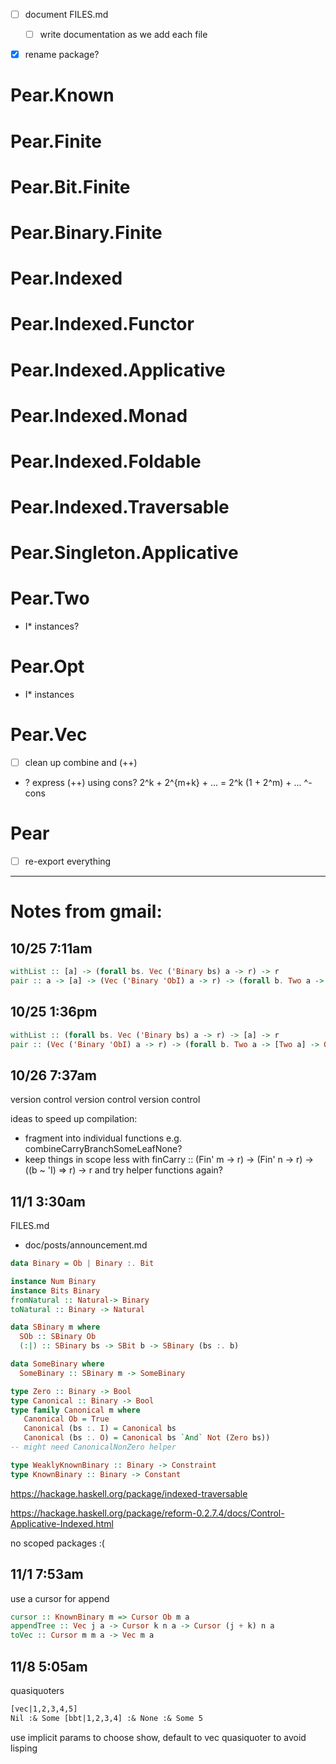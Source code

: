 - [ ] document FILES.md
  - [ ] write documentation as we add each file

- [X] rename package?


# Pear.Known
# Pear.Finite
# Pear.Bit.Finite
# Pear.Binary.Finite
# Pear.Indexed
# Pear.Indexed.Functor
# Pear.Indexed.Applicative
# Pear.Indexed.Monad
# Pear.Indexed.Foldable
# Pear.Indexed.Traversable
# Pear.Singleton.Applicative
# Pear.Two
- I\* instances?
# Pear.Opt
- I\* instances
# Pear.Vec
- [ ] clean up combine and (++)
- ? express (++) using cons?
    2^k + 2^{m+k} + ... = 2^k (1 + 2^m) + ...
                                ^- cons

# Pear
- [ ] re-export everything

---

# Notes from gmail:

## 10/25 7:11am

```haskell
withList :: [a] -> (forall bs. Vec ('Binary bs) a -> r) -> r
pair :: a -> [a] -> (Vec ('Binary 'ObI) a -> r) -> (forall b. Two a -> [Two a] -> Opt b a -> r) -> r
```

## 10/25 1:36pm

```haskell
withList :: (forall bs. Vec ('Binary bs) a -> r) -> [a] -> r
pair :: (Vec ('Binary 'ObI) a -> r) -> (forall b. Two a -> [Two a] -> Opt b a -> r) -> a -> [a] -> r
```

## 10/26 7:37am

version control
version control
version control

ideas to speed up compilation:
- fragment into individual functions e.g. combineCarryBranchSomeLeafNone?
- keep things in scope less with finCarry :: (Fin' m -> r) -> (Fin' n -> r) -> ((b ~ 'I) => r) -> r and try helper functions again?

## 11/1 3:30am

FILES.md
- doc/posts/announcement.md

```haskell
data Binary = Ob | Binary :. Bit

instance Num Binary
instance Bits Binary
fromNatural :: Natural-> Binary
toNatural :: Binary -> Natural

data SBinary m where
  SOb :: SBinary Ob
  (:|) :: SBinary bs -> SBit b -> SBinary (bs :. b)

data SomeBinary where
  SomeBinary :: SBinary m -> SomeBinary

type Zero :: Binary -> Bool
type Canonical :: Binary -> Bool
type family Canonical m where
   Canonical Ob = True
   Canonical (bs :. I) = Canonical bs
   Canonical (bs :. O) = Canonical bs `And` Not (Zero bs))
-- might need CanonicalNonZero helper

type WeaklyKnownBinary :: Binary -> Constraint
type KnownBinary :: Binary -> Constant
```

https://hackage.haskell.org/package/indexed-traversable
 
https://hackage.haskell.org/package/reform-0.2.7.4/docs/Control-Applicative-Indexed.html

no scoped packages :(

## 11/1 7:53am

use a cursor for append

```haskell
cursor :: KnownBinary m => Cursor Ob m a
appendTree :: Vec j a -> Cursor k n a -> Cursor (j + k) n a
toVec :: Cursor m m a -> Vec m a
```

## 11/8 5:05am

quasiquoters

```haskell
[vec|1,2,3,4,5]
Nil :& Some [bbt|1,2,3,4] :& None :& Some 5
```

use implicit params to choose show, default to vec quasiquoter to avoid lisping
